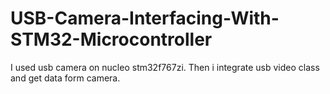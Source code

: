 # USB-Camera-Interfacing-With-STM32-Microcontroller
I used usb camera on nucleo stm32f767zi. Then i integrate usb video class and get data form camera. 
